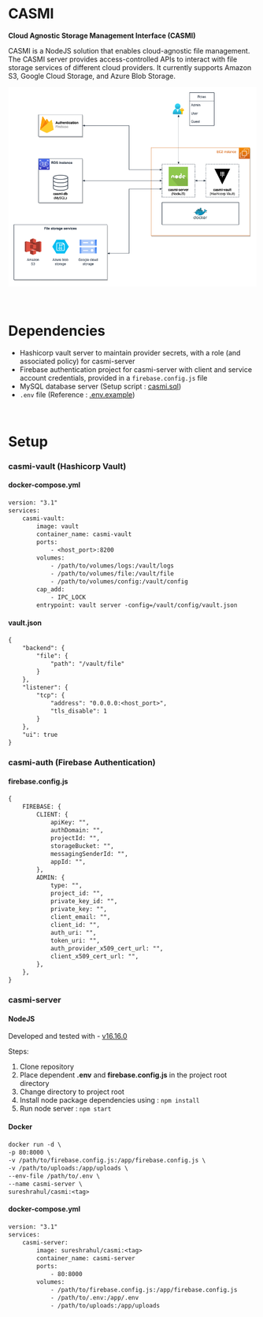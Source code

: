 # CASMI

**Cloud Agnostic Storage Management Interface (CASMI)**

CASMI is a NodeJS solution that enables cloud-agnostic file management. The CASMI server provides access-controlled APIs to interact with file storage services of different cloud providers. It currently supports Amazon S3, Google Cloud Storage, and Azure Blob Storage.

![CASMI architecture](./architecture.png "CASMI architecture")

<br/>

# Dependencies

-   Hashicorp vault server to maintain provider secrets, with a role (and associated policy) for casmi-server
-   Firebase authentication project for casmi-server with client and service account credentials, provided in a `firebase.config.js` file
-   MySQL database server (Setup script : [casmi.sql](https://github.com/rahuls98/CASMI/blob/main/casmi.sql))
-   `.env` file (Reference : [.env.example](https://github.com/rahuls98/CASMI/blob/main/.env.example))

<br/>

# Setup

### casmi-vault (Hashicorp Vault)

#### docker-compose.yml

```
version: "3.1"
services:
    casmi-vault:
        image: vault
        container_name: casmi-vault
        ports:
            - <host_port>:8200
        volumes:
            - /path/to/volumes/logs:/vault/logs
            - /path/to/volumes/file:/vault/file
            - /path/to/volumes/config:/vault/config
        cap_add:
            - IPC_LOCK
        entrypoint: vault server -config=/vault/config/vault.json
```

#### vault.json

```
{
    "backend": {
        "file": {
            "path": "/vault/file"
        }
    },
    "listener": {
        "tcp": {
            "address": "0.0.0.0:<host_port>",
            "tls_disable": 1
        }
    },
    "ui": true
}
```

### casmi-auth (Firebase Authentication)

#### firebase.config.js

```
{
    FIREBASE: {
        CLIENT: {
            apiKey: "",
            authDomain: "",
            projectId: "",
            storageBucket: "",
            messagingSenderId: "",
            appId: "",
        },
        ADMIN: {
            type: "",
            project_id: "",
            private_key_id: "",
            private_key: "",
            client_email: "",
            client_id: "",
            auth_uri: "",
            token_uri: "",
            auth_provider_x509_cert_url: "",
            client_x509_cert_url: "",
        },
    },
}
```

### casmi-server

#### NodeJS

Developed and tested with - [v16.16.0](https://nodejs.org/dist/v16.16.0/docs/api/)

Steps:

1. Clone repository
2. Place dependent **.env** and **firebase.config.js** in the project root directory
3. Change directory to project root
4. Install node package dependencies using : `npm install`
5. Run node server : `npm start`

#### Docker

```
docker run -d \
-p 80:8000 \
-v /path/to/firebase.config.js:/app/firebase.config.js \
-v /path/to/uploads:/app/uploads \
--env-file /path/to/.env \
--name casmi-server \
sureshrahul/casmi:<tag>
```

#### docker-compose.yml

```
version: "3.1"
services:
    casmi-server:
        image: sureshrahul/casmi:<tag>
        container_name: casmi-server
        ports:
            - 80:8000
        volumes:
            - /path/to/firebase.config.js:/app/firebase.config.js
            - /path/to/.env:/app/.env
            - /path/to/uploads:/app/uploads
```
